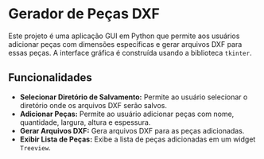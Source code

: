 # Gerador de Peças DXF

Este projeto é uma aplicação GUI em Python que permite aos usuários adicionar peças com dimensões específicas e gerar arquivos DXF para essas peças. A interface gráfica é construída usando a biblioteca `tkinter`.

## Funcionalidades

- **Selecionar Diretório de Salvamento:** Permite ao usuário selecionar o diretório onde os arquivos DXF serão salvos.
- **Adicionar Peças:** Permite ao usuário adicionar peças com nome, quantidade, largura, altura e espessura.
- **Gerar Arquivos DXF:** Gera arquivos DXF para as peças adicionadas.
- **Exibir Lista de Peças:** Exibe a lista de peças adicionadas em um widget `Treeview`.